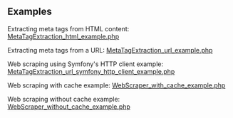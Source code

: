 ## Examples

Extracting meta tags from HTML content: [MetaTagExtraction_html_example.php](MetaTagExtraction_html_example.php)

Extracting meta tags from a URL: [MetaTagExtraction_url_example.php](MetaTagExtraction_url_example.php)

Web scraping using Symfony's HTTP client example: [MetaTagExtraction_url_symfony_http_client_example.php](MetaTagExtraction_url_symfony_http_client_example.php)

Web scraping with cache example: [WebScraper_with_cache_example.php](WebScraper_with_cache_example.php)

Web scraping without cache example: [WebScraper_without_cache_example.php](WebScraper_without_cache_example.php)
